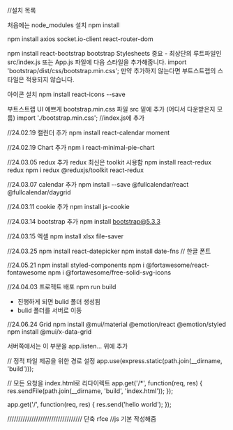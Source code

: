 //설치 목록

처음에는 node_modules 설치
npm install

npm install axios socket.io-client react-router-dom


npm install react-bootstrap bootstrap
Stylesheets
중요 - 최상단의 루트파일인 src/index.js 또는 App.js 파일에 다음 스타일을 추가해줍니다.
import 'bootstrap/dist/css/bootstrap.min.css';
만약 추가하지 않는다면 부트스트랩의 스타일은 적용되지 않습니다.


아이콘 설치
npm install react-icons --save


부트스트랩 UI 예쁘게
bootstrap.min.css 파일 src 밑에 추가 (어디서 다운받은지 모름)
import './bootstrap.min.css'; //index.js에 추가

//24.02.19 캘린더 추가
npm install react-calendar moment

//24.02.19 Chart 추가
npm i react-minimal-pie-chart

//24.03.05 redux 추가
redux 최신은 toolkit 시용함
npm install react-redux redux
npm i redux @reduxjs/toolkit react-redux

//24.03.07 calendar 추가
npm install --save @fullcalendar/react @fullcalendar/daygrid

//24.03.11 cookie 추가
npm install js-cookie

//24.03.14 bootstrap 추가
npm install bootstrap@5.3.3

//24.03.15 엑셀
npm install xlsx file-saver 

//24.03.25
npm install react-datepicker
npm install date-fns // 한글 폰트

//24.05.21
npm install styled-components
npm i @fortawesome/react-fontawesome
npm i @fortawesome/free-solid-svg-icons

//24.04.03 프로젝트 배포
npm run build
- 진행하게 되면 bulid 폴더 생성됨
- bulid 폴더를 서버로 이동

//24.06.24 Grid
npm install @mui/material @emotion/react @emotion/styled
npm install @mui/x-data-grid


서버쪽에서는 이 부분을 app.listen... 위에 추가

// 정적 파일 제공을 위한 경로 설정
app.use(express.static(path.join(__dirname, 'build')));

// 모든 요청을 index.html로 리다이렉트
app.get('/*', function(req, res) {
  res.sendFile(path.join(__dirname, 'build', 'index.html'));
});

app.get('/', function(req, res) {
  res.send('hello world');
});


//////////////////////////////////
단축 rfce //js 기본 작성해줌